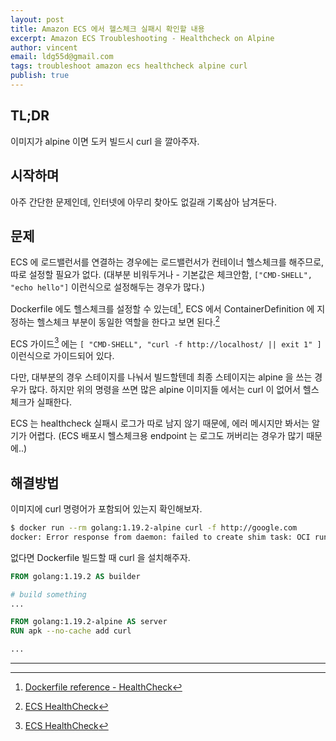 ```yaml
---
layout: post
title: Amazon ECS 에서 헬스체크 실패시 확인할 내용
excerpt: Amazon ECS Troubleshooting - Healthcheck on Alpine
author: vincent
email: ldg55d@gmail.com
tags: troubleshoot amazon ecs healthcheck alpine curl
publish: true
---
```


## TL;DR

이미지가 alpine 이면 도커 빌드시 curl 을 깔아주자.

## 시작하며

아주 간단한 문제인데, 인터넷에 아무리 찾아도 없길래 기록삼아 남겨둔다.

## 문제

ECS 에 로드밸런서를 연결하는 경우에는 로드밸런서가 컨테이너 헬스체크를 해주므로, 따로 설정할 필요가 없다. (대부분 비워두거나 - 기본값은 체크안함, `["CMD-SHELL", "echo hello"]` 이런식으로 설정해두는 경우가 많다.)

Dockerfile 에도 헬스체크를 설정할 수 있는데[^1], ECS 에서 ContainerDefinition 에 지정하는 헬스체크 부분이 동일한 역할을 한다고 보면 된다.[^2]

ECS 가이드[^2] 에는 `[ "CMD-SHELL", "curl -f http://localhost/ || exit 1" ]` 이런식으로 가이드되어 있다.

다만, 대부분의 경우 스테이지를 나눠서 빌드할텐데 최종 스테이지는 alpine 을 쓰는 경우가 많다. 하지만 위의 명령을 쓰면 많은 alpine 이미지들 에서는 curl 이 없어서 헬스체크가 실패한다.

ECS 는 healthcheck 실패시 로그가 따로 남지 않기 때문에, 에러 메시지만 봐서는 알기가 어렵다. (ECS 배포시 헬스체크용 endpoint 는 로그도 꺼버리는 경우가 많기 때문에..)

## 해결방법

이미지에 curl 명령어가 포함되어 있는지 확인해보자.

```bash
$ docker run --rm golang:1.19.2-alpine curl -f http://google.com
docker: Error response from daemon: failed to create shim task: OCI runtime create failed: runc create failed: unable to start container process: exec: "curl": executable file not found in $PATH: unknown.
```

없다면 Dockerfile 빌드할 때 curl 을 설치해주자.

```dockerfile
FROM golang:1.19.2 AS builder

# build something
...

FROM golang:1.19.2-alpine AS server
RUN apk --no-cache add curl

...
```

---

[^1]: [Dockerfile reference - HealthCheck](https://docs.docker.com/engine/reference/builder/#healthcheck)
[^2]: [ECS HealthCheck](https://docs.aws.amazon.com/ko_kr/AmazonECS/latest/developerguide/task_definition_parameters.html#container_definition_healthcheck)
